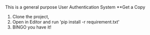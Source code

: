 This is a general purpose User Authentication System 
**Get a Copy
1. Clone the project,
2. Open in Editor and run 'pip install -r requirement.txt'
3. BINGO you have it!